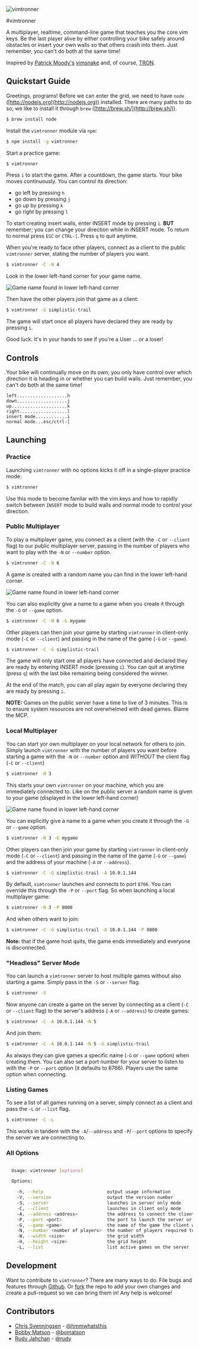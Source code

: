 ![vimtronner][game_play_img]

#vimtronner

A multiplayer, realtime, command-line game that teaches you the core
vim keys. Be the last player alive by either controlling your bike
safely around obstacles or insert your own walls so that others crash into
them. Just remember, you can't do both at the same time!

Inspired by [Patrick Moody's](http://patmoody.com)
[vimsnake](http://vimsnake.com) and, of course,
[TRON](http://www.imdb.com/title/tt0084827/).

## Quickstart Guide

Greetings, programs! Before we can enter the grid, we need to have
`node` ([http://nodejs.org](http://nodejs.org)) installed.  There are
many paths to do so; we like to install it through `brew`
([http://brew.sh/](http://brew.sh/)).

```sh
$ brew install node
```

Install the `vimtronner` module via `npm`:

```sh
$ npm install -g vimtronner
```

Start a practice game:

```sh
$ vimtronner
```

Press `i` to start the game. After a countdown, the game
starts. Your bike moves continuously. You can control its
direction:

* go left by pressing `h`
* go down by pressing `j`
* go up by pressing `k`
* go right by pressing `l`

To start creating insert walls, enter INSERT mode by pressing
`i`. **BUT** remember; you can change your direction while in
INSERT mode. To return to normal press `ESC` or `CTRL-[`. Press
`q` to quit anytime.

When you're ready to face other players, connect
as a client to the public `vimtronner` server,
stating the number of players you want.

```sh
$ vimtronner -C -N 4
```

Look in the lower left-hand corner for your game name.

![Game name found in lower left-hand corner][game_name_location_img]

Then have the other players join that game as a client:

```sh
$ vimtronner -G simplistic-trail
```

The game will start once all players have declared they are ready by
pressing `i`.

Good luck. It's in your hands to see if you're a User ... or a loser!

## Controls

Your bike will continually move on its own;
you only have control over which direction it is heading in or
whether you can build walls. Just remember, you can't do both
at the same time!

```
left...................h
down...................j
up.....................k
right..................l
insert mode............i
normal mode...esc/ctrl-[
```

## Launching

### Practice

Launching `vimtronner` with no options kicks it off in a single-player
practice mode:

```sh
$ vimtronner
```

Use this mode to become familar with the vim keys and how to rapidly
switch between `INSERT` mode to build walls and normal mode to control
your direction.

### Public Multiplayer

To play a multiplayer game, you connect as a client (with the `-C` or
`--client` flag) to our public multiplayer server, passing in the
number of players who want to play with the `-N` or `--number` option.

```sh
$ vimtronner -C -N 6
```

A game is created with a random name you can find in the lower left-hand
corner.

![Game name found in lower left-hand corner][game_name_location_img]

You can also explicitly give a name to a game when you create it through
the `-G` or `--game` option.

```sh
$ vimtronner -C -N 6 -G mygame
```

Other players can then join your game by starting `vimtronner` in
client-only mode (`-C` or `--client`) and passing in the name of the
game (`-G` or `--game`).

```sh
$ vimtronner -C -G simplistic-trail
```

The game will only start one all players have connected and declared
they are ready by entering INSERT mode (pressing `i`). You can quit at
anytime (press `q`) with the last bike remaining being considered the
winner.

At the end of the match, you can all play again by everyone
declaring they are ready by pressing `i`.

**NOTE:** Games on the public server have a time to live of 3 minutes.
This is to ensure system resources are not overwhelmed with dead games.
Blame the MCP.

### Local Multiplayer

You can start yor own multiplayer on your local network for others to
join. Simply launch `vimtronner` with the number of players
you want before starting a game with the `-N` or `--number` option and
_WITHOUT_ the client flag (`-C` or `--client`)

```sh
$ vimtronner -N 3
```

This starts your own `vimtronner` on your machine, which you are
immediately connected to. Like on the public server a random name is
given to your game (displayed in the lower left-hand corner)

![Game name found in lower left-hand corner][game_name_location_img]

You can explicitly give a name to a game when you create it through
the `-G` or `--game` option.

```sh
$ vimtronner -N 3 -G mygame
```

Other players can then join your game by starting `vimtronner` in
client-only mode (`-C` or `--client`) and passing in the name of the
game (`-G` or `--game`) and the address of your machine (`-A` or
`--address`).

```sh
$ vimtronner -C -G simplistic-trail -A 10.0.1.144
```

By default, `vimtronner` launches and connects to port `8766`. You can
override this through the `-P` or `--port` flag. So when launching a
local multiplayer game:

```sh
$ vimtronner -N 3 -P 8000
```

And when others want to join:

```sh
$ vimtronner -C -G simplistic-trail -A 10.0.1.144 -P 8000
```

**Note:** that if the game host quits, the game ends immediately and everyone
is disconnected.

### "Headless" Server Mode

You can launch a `vimtronner` server to host multiple games without also
starting a game. Simply pass in the `-S` or `--server` flag.

```sh
$ vimtronner -S
```

Now anyone can create a game on the server by connecting as a client
(`-C` or `--client` flag) to the server's address (`-A` or `--address`)
to create games:

```sh
$ vimtronner -C -A 10.0.1.144 -N 5
```

And join them:

```sh
$ vimtronner -C -A 10.0.1.144 -N 5 -G simplistic-trail
```

As always they can give games a specific name (`-G` or `--game`
option) when creating them. You can also set a port number for your
server to listen to with the `-P` or `--port` option (it defaults to
8766). Players use the same option when connecting.

### Listing Games

To see a list of all games running on a server, simply connect as a
client and pass the `-L` or `--list` flag.

```sh
$ vimtronner -C -L
```

This works in tandem with the `-A`/`--address` and `-P`/`--port` options
to specify the server we are connecting to.

### All Options

```sh

  Usage: vimtronner [options]

  Options:

    -h, --help                        output usage information
    -V, --version                     output the version number
    -S, --server                      launches in server only mode
    -C, --client                      launches in client only mode
    -A, --address <address>           the address to connect the client
    -P, --port <port>                 the port to launch the server or connect the client
    -G, --game <game>                 the name of the game the client wants to join
    -N, --number <number of players>  the number of players required to play (applies to new game only)
    -W, --width <size>                the grid width
    -H, --height <size>               the grid height
    -L, --list                        list active games on the server

```

## Development

Want to contribute to `vimtronner`? There are many ways to do. File bugs
and features through
[Github](https://github.com/carbonfive/vimtronner/issues?state=open).
Or [fork][vimtronner] the repo to add your own
changes and create a pull-request so we can bring them in! Any help is
welcome!

## Contributors

* [Chris
  Svenningsen](/crsven) -
  [@hmmwhatsthis](http://twitter.com/hmmwhatsthis)
* [Bobby Matson](/bomatson) - [@bomatson](http://twitter.com/bomatson)
* [Rudy Jahchan](/rudyjahchan) - [@rudy](http://twitter.com/rudy)

[vimtronner]: http://github.com/carbonfive/vimtronner
[game_name_location_img]:http://carbonfive.github.io/vimtronner/img/vimtronner-name.png
[game_play_img]: http://carbonfive.github.io/vimtronner/img/vimtronner1.gif
